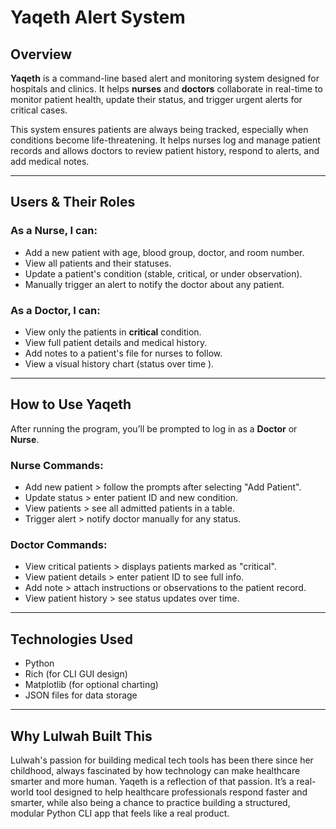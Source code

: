# Yaqeth Alert System

## Overview

**Yaqeth** is a command-line based alert and monitoring system designed for hospitals and clinics. It helps **nurses** and **doctors** collaborate in real-time to monitor patient health, update their status, and trigger urgent alerts for critical cases.

This system ensures patients are always being tracked, especially when conditions become life-threatening. It helps nurses log and manage patient records and allows doctors to review patient history, respond to alerts, and add medical notes.

---

## Users & Their Roles

### As a Nurse, I can:
- Add a new patient with age, blood group, doctor, and room number.
- View all patients and their statuses.
- Update a patient's condition (stable, critical, or under observation).
- Manually trigger an alert to notify the doctor about any patient.

### As a Doctor, I can:
- View only the patients in **critical** condition.
- View full patient details and medical history.
- Add notes to a patient's file for nurses to follow.
- View a visual history chart (status over time ).

---

## How to Use Yaqeth

After running the program, you’ll be prompted to log in as a **Doctor** or **Nurse**.

### Nurse Commands:
- Add new patient > follow the prompts after selecting "Add Patient".
- Update status > enter patient ID and new condition.
- View patients > see all admitted patients in a table.
- Trigger alert > notify doctor manually for any status.

### Doctor Commands:
- View critical patients > displays patients marked as "critical".
- View patient details > enter patient ID to see full info.
- Add note > attach instructions or observations to the patient record.
- View patient history > see status updates over time.

---

## Technologies Used
- Python
- Rich (for CLI GUI design)
- Matplotlib (for optional charting)
- JSON files for data storage

--- 
## Why Lulwah Built This
Lulwah's passion for building medical tech tools has been there since her childhood, always fascinated by how technology can make healthcare smarter and more human. Yaqeth is a reflection of that passion. It’s a real-world tool designed to help healthcare professionals respond faster and smarter, while also being a chance to practice building a structured, modular Python CLI app that feels like a real product.

